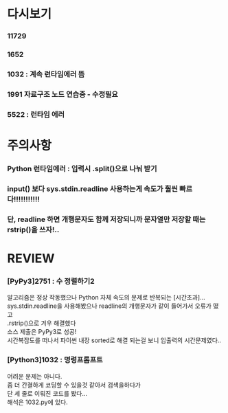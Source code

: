 # 다시보기
### 11729
### 1652
### 1032 : 계속 런타임에러 뜸
### 1991 자료구조 노드 연습중 - 수정필요
### 5522 : 런타임 에러

# 주의사항
### Python 런타임에러 : 입력시 .split()으로 나눠 받기
### input() 보다 sys.stdin.readline 사용하는게 속도가 훨씬 빠르다!!!!!!!!!!!
### 단, readline 하면 개행문자도 함께 저장되니까 문자열만 저장할 때는 rstrip()을 쓰자!..
  
# REVIEW
### [PyPy3]2751 : 수 정렬하기2
알고리즘은 정상 작동했으나 Python 자체 속도의 문제로 반복되는 [시간초과]...  
sys.stdin.readline을 사용해봤으나 readline의 개행문자가 같이 들어가서 오류가 떴고  
.rstrip()으로 겨우 해결했다  
소스 제출은 PyPy3로 성공!  
시간복잡도를 떠나서 파이썬 내장 sorted로 해결 되는걸 보니 입출력의 시간문제였다..

### [Python3]1032 : 명령프롬프트
어려운 문제는 아니다.  
좀 더 간결하게 코딩할 수 있을것 같아서 검색을하다가  
단 세 줄로 이뤄진 코드를 봤다...  
해석은 1032.py에 있다.